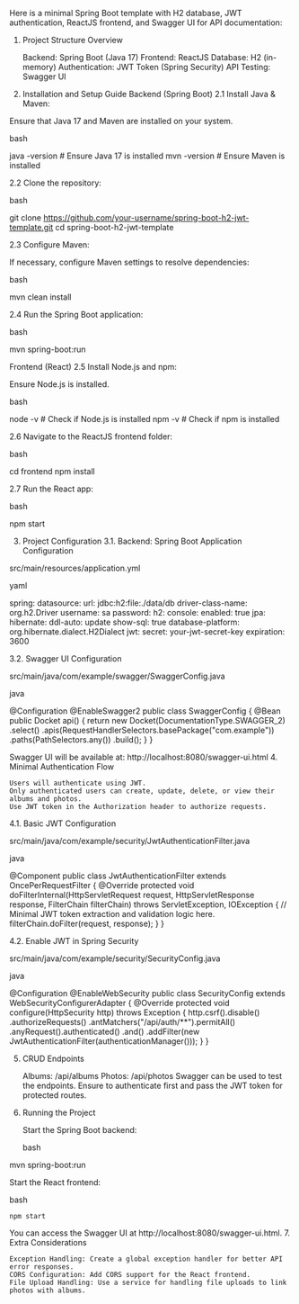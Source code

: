 Here is a minimal Spring Boot template with H2 database, JWT authentication, ReactJS frontend, and Swagger UI for API documentation:
1. Project Structure Overview

    Backend: Spring Boot (Java 17)
    Frontend: ReactJS
    Database: H2 (in-memory)
    Authentication: JWT Token (Spring Security)
    API Testing: Swagger UI

2. Installation and Setup Guide
Backend (Spring Boot)
2.1 Install Java & Maven:

Ensure that Java 17 and Maven are installed on your system.

bash

java -version  # Ensure Java 17 is installed
mvn -version   # Ensure Maven is installed

2.2 Clone the repository:

bash

git clone https://github.com/your-username/spring-boot-h2-jwt-template.git
cd spring-boot-h2-jwt-template

2.3 Configure Maven:

If necessary, configure Maven settings to resolve dependencies:

bash

mvn clean install

2.4 Run the Spring Boot application:

bash

mvn spring-boot:run

Frontend (React)
2.5 Install Node.js and npm:

Ensure Node.js is installed.

bash

node -v  # Check if Node.js is installed
npm -v   # Check if npm is installed

2.6 Navigate to the ReactJS frontend folder:

bash

cd frontend
npm install

2.7 Run the React app:

bash

npm start

3. Project Configuration
3.1. Backend: Spring Boot Application Configuration

src/main/resources/application.yml

yaml

spring:
  datasource:
    url: jdbc:h2:file:./data/db
    driver-class-name: org.h2.Driver
    username: sa
    password:
  h2:
    console:
      enabled: true
  jpa:
    hibernate:
      ddl-auto: update
    show-sql: true
    database-platform: org.hibernate.dialect.H2Dialect
jwt:
  secret: your-jwt-secret-key
  expiration: 3600

3.2. Swagger UI Configuration

src/main/java/com/example/swagger/SwaggerConfig.java

java

@Configuration
@EnableSwagger2
public class SwaggerConfig {
    @Bean
    public Docket api() {
        return new Docket(DocumentationType.SWAGGER_2)
                .select()
                .apis(RequestHandlerSelectors.basePackage("com.example"))
                .paths(PathSelectors.any())
                .build();
    }
}

Swagger UI will be available at: http://localhost:8080/swagger-ui.html
4. Minimal Authentication Flow

    Users will authenticate using JWT.
    Only authenticated users can create, update, delete, or view their albums and photos.
    Use JWT token in the Authorization header to authorize requests.

4.1. Basic JWT Configuration

src/main/java/com/example/security/JwtAuthenticationFilter.java

java

@Component
public class JwtAuthenticationFilter extends OncePerRequestFilter {
    @Override
    protected void doFilterInternal(HttpServletRequest request, HttpServletResponse response, FilterChain filterChain) throws ServletException, IOException {
        // Minimal JWT token extraction and validation logic here.
        filterChain.doFilter(request, response);
    }
}

4.2. Enable JWT in Spring Security

src/main/java/com/example/security/SecurityConfig.java

java

@Configuration
@EnableWebSecurity
public class SecurityConfig extends WebSecurityConfigurerAdapter {
    @Override
    protected void configure(HttpSecurity http) throws Exception {
        http.csrf().disable()
            .authorizeRequests()
            .antMatchers("/api/auth/**").permitAll()
            .anyRequest().authenticated()
            .and()
            .addFilter(new JwtAuthenticationFilter(authenticationManager()));
    }
}

5. CRUD Endpoints

    Albums: /api/albums
    Photos: /api/photos
    Swagger can be used to test the endpoints. Ensure to authenticate first and pass the JWT token for protected routes.

6. Running the Project

    Start the Spring Boot backend:

    bash

mvn spring-boot:run

Start the React frontend:

bash

    npm start

You can access the Swagger UI at http://localhost:8080/swagger-ui.html.
7. Extra Considerations

    Exception Handling: Create a global exception handler for better API error responses.
    CORS Configuration: Add CORS support for the React frontend.
    File Upload Handling: Use a service for handling file uploads to link photos with albums.
